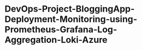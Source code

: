 # DevOps-Project-BloggingApp-Deployment-Monitoring-using-Prometheus-Grafana-Log-Aggregation-Loki-Azure

